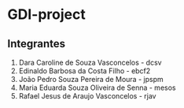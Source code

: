 # GDI-project
## Integrantes
1. Dara Caroline de Souza Vasconcelos - dcsv
2. Edinaldo Barbosa da Costa Filho - ebcf2
3. João Pedro Souza Pereira de Moura - jpspm
4. Maria Eduarda Souza Oliveira de Senna - mesos
5. Rafael Jesus de Araujo Vasconcelos - rjav
